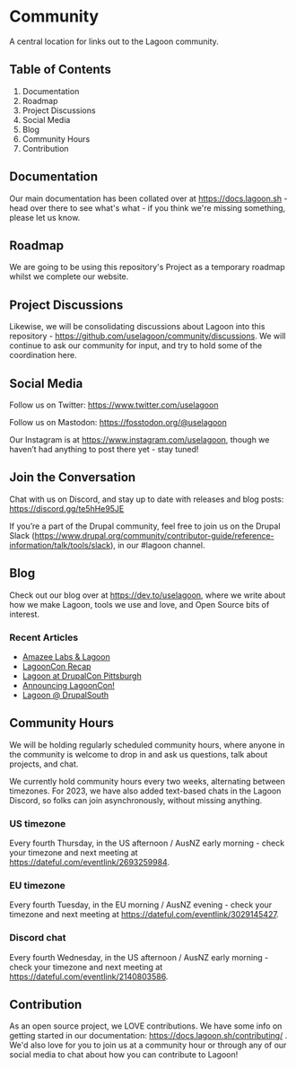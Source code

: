 # Community
A central location for links out to the Lagoon community.

## Table of Contents
1. Documentation
2. Roadmap
3. Project Discussions
4. Social Media
5. Blog
6. Community Hours
7. Contribution


## Documentation
Our main documentation has been collated over at https://docs.lagoon.sh - head over there to see what's what - if you think we're missing something, please let us know.

## Roadmap
We are going to be using this repository's Project as a temporary roadmap whilst we complete our website.

## Project Discussions
Likewise, we will be consolidating discussions about Lagoon into this repository - https://github.com/uselagoon/community/discussions. We will continue to ask our community for input, and try to hold some of the coordination here.

## Social Media

Follow us on Twitter: https://www.twitter.com/uselagoon

Follow us on Mastodon: https://fosstodon.org/@uselagoon

Our Instagram is at https://www.instagram.com/uselagoon, though we haven’t had anything to post there yet - stay tuned!

## Join the Conversation

Chat with us on Discord, and stay up to date with releases and blog posts: https://discord.gg/te5hHe95JE

If you’re a part of the Drupal community, feel free to join us on the Drupal Slack (https://www.drupal.org/community/contributor-guide/reference-information/talk/tools/slack), in our #lagoon channel. 

## Blog

Check out our blog over at https://dev.to/uselagoon, where we write about how we make Lagoon, tools we use and love, and Open Source bits of interest.

### Recent Articles
<!--START_SECTION:devtofeed-->
* [Amazee Labs &amp; Lagoon](https:&#x2F;&#x2F;dev.to&#x2F;uselagoon&#x2F;amazee-labs-lagoon-2mgc)
* [LagoonCon Recap](https:&#x2F;&#x2F;dev.to&#x2F;uselagoon&#x2F;lagooncon-recap-4mj5)
* [Lagoon at DrupalCon Pittsburgh](https:&#x2F;&#x2F;dev.to&#x2F;uselagoon&#x2F;lagoon-at-drupalcon-pittsburgh-4je9)
* [Announcing LagoonCon!](https:&#x2F;&#x2F;dev.to&#x2F;uselagoon&#x2F;announcing-lagooncon-36h2)
* [Lagoon @ DrupalSouth](https:&#x2F;&#x2F;dev.to&#x2F;uselagoon&#x2F;lagoon-drupalsouth-599e)
<!--END_SECTION:devtofeed-->

## Community Hours

We will be holding regularly scheduled community hours, where anyone in the community is welcome to drop in and ask us questions, talk about projects, and chat.

We currently hold community hours every two weeks, alternating between timezones. For 2023, we have also added text-based chats in the Lagoon Discord, so folks can join asynchronously, without missing anything. 

### US timezone 
Every fourth Thursday, in the US afternoon / AusNZ early morning - check your timezone and next meeting at https://dateful.com/eventlink/2693259984.

### EU timezone
Every fourth Tuesday, in the EU morning / AusNZ evening - check your timezone and next meeting at https://dateful.com/eventlink/3029145427.

### Discord chat
Every fourth Wednesday, in the US afternoon / AusNZ early morning - check your timezone and next meeting at https://dateful.com/eventlink/2140803586.

## Contribution

As an open source project, we LOVE contributions. We have some info on getting started in our documentation: https://docs.lagoon.sh/contributing/ . We'd also love for you to join us at a community hour or through any of our social media to chat about how you can contribute to Lagoon!



